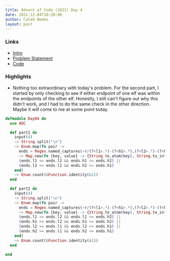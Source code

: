 ```yaml
---
title: Advent of Code (2022) Day 4
date: 2022-12-04T10:20:00
author: Caleb Weeks
layout: post
---
```


### Links

- [Intro](https://sethcalebweeks.com/advent-of-code-2022-in-elixir/)
- [Problem Statement](https://adventofcode.com/2022/day/4)
- [Code](https://github.com/sethcalebweeks/advent-of-code-2022/blob/main/lib/Day04.ex)

### Highlights

- Nothing too extraordinary with today's problem. For the second part, I started by only checking to see if either endpoint of one elf was within the endpoints of the other elf. Honestly, I still can't figure out why this didn't work, and I had to do the same check in the other direction. Maybe it will come to me at some point today.

```elixir
defmodule Day04 do
  use AOC

  def part1 do
    input(4)
    ~> String.split("\n")
    ~> Enum.map(fn pair ->
      ends = Regex.named_captures(~r/(?<l1>.*)-(?<h1>.*),(?<l2>.*)-(?<h2>.*)/, pair)
      ~> Map.new(fn {key, value} -> {String.to_atom(key), String.to_integer(value)} end)
      (ends.l1 <= ends.l2 && ends.h1 >= ends.h2) ||
      (ends.l2 <= ends.l1 && ends.h2 >= ends.h1)
    end)
    ~> Enum.count(&Function.identity(&1))
  end

  def part2 do
    input(4)
    ~> String.split("\n")
    ~> Enum.map(fn pair ->
      ends = Regex.named_captures(~r/(?<l1>.*)-(?<h1>.*),(?<l2>.*)-(?<h2>.*)/, pair)
      ~> Map.new(fn {key, value} -> {String.to_atom(key), String.to_integer(value)} end)
      (ends.l1 >= ends.l2 && ends.l1 <= ends.h2) ||
      (ends.h1 >= ends.l2 && ends.h1 <= ends.h2) ||
      (ends.l2 >= ends.l1 && ends.l2 <= ends.h1) ||
      (ends.h2 >= ends.l1 && ends.h2 <= ends.h1)
    end)
    ~> Enum.count(&Function.identity(&1))
  end

end
```
